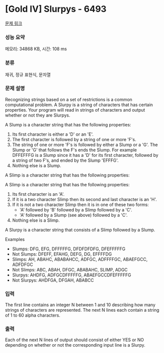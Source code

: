 # [Gold IV] Slurpys - 6493 

[문제 링크](https://www.acmicpc.net/problem/6493) 

### 성능 요약

메모리: 34868 KB, 시간: 108 ms

### 분류

재귀, 정규 표현식, 문자열

### 문제 설명

<p>Recognizing strings based on a set of restrictions is a common computational problem. A Slurpy is a string of characters that has certain properties. Your program will read in strings of characters and output whether or not they are Slurpys. </p>

<p>A Slump is a character string that has the following properties: </p>

<ol>
	<li>Its first character is either a 'D' or an 'E'. </li>
	<li>The first character is followed by a string of one or more 'F's. </li>
	<li>The string of one or more 'F's is followed by either a Slump or a 'G'. The Slump or 'G' that follows the F's ends the Slump. For example DFFEFFFG is a Slump since it has a 'D' for its first character, followed by a string of two F's, and ended by the Slump 'EFFFG'. </li>
	<li>Nothing else is a Slump. </li>
</ol>

<p>A Slimp is a character string that has the following properties: </p>

<p>A Slimp is a character string that has the following properties: </p>

<ol>
	<li>Its first character is an 'A'. </li>
	<li>If it is a two character Slimp then its second and last character is an 'H'. </li>
	<li>If it is not a two character Slimp then it is in one of these two forms: 
	<ul>
		<li>'A' followed by 'B' followed by a Slimp followed by a 'C'. </li>
		<li>'A' followed by a Slump (see above) followed by a 'C'. </li>
	</ul>
	</li>
	<li>Nothing else is a Slimp. </li>
</ol>

<p>A Slurpy is a character string that consists of a Slimp followed by a Slump. </p>

<p>Examples </p>

<ul>
	<li>Slumps: DFG, EFG, DFFFFFG, DFDFDFDFG, DFEFFFFFG</li>
	<li>Not Slumps: DFEFF, EFAHG, DEFG, DG, EFFFFDG</li>
	<li>Slimps: AH, ABAHC, ABABAHCC, ADFGC, ADFFFFGC, ABAEFGCC, ADFDFGC</li>
	<li>Not Slimps: ABC, ABAH, DFGC, ABABAHC, SLIMP, ADGC</li>
	<li>Slurpys: AHDFG, ADFGCDFFFFFG, ABAEFGCCDFEFFFFFG</li>
	<li>Not Slurpys: AHDFGA, DFGAH, ABABCC</li>
</ul>

### 입력 

 <p>The first line contains an integer N between 1 and 10 describing how many strings of characters are represented. The next N lines each contain a string of 1 to 60 alpha characters.</p>

### 출력 

 <p>Each of the next N lines of output should consist of either YES or NO depending on whether or not the corresponding input line is a Slurpy.</p>

